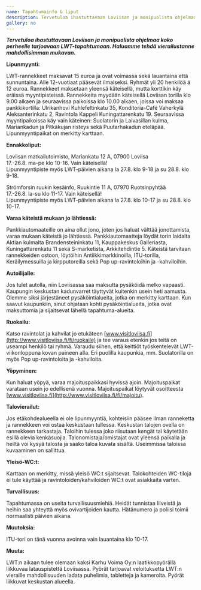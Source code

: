 ```yaml
---
name: Tapahtumainfo & liput
description: Tervetuloa ihastuttavaan Loviisan ja monipuolista ohjelmaa koko perheelle tarjoavaan LWT-tapahtumaan. Haluamme tehdä vierailustanne mahdollisimman mukavan.
gallery: no
---
```

***Tervetuloa ihastuttavaan Loviisan ja monipuolista ohjelmaa koko perheelle tarjoavaan LWT-tapahtumaan. Haluamme tehdä vierailustanne mahdollisimman mukavan.***

**Lipunmyynti:**

LWT-rannekkeet maksavat 15 euroa ja ovat voimassa sekä lauantaina että sunnuntaina. Alle 12-vuotiaat pääsevät ilmaiseksi. Ryhmät yli 20 henkilöä á 12 euroa. Rannekkeet maksetaan yleensä käteisellä, mutta korttikin käy eräissä myyntipisteissä. Rannekkeita myydään käteisellä Loviisan torilla klo 9.00 alkaen ja seuraavissa paikoissa klo 10.00 alkaen, joissa voi maksaa pankkikortilla: Ulrikanhovi Kuhlefeltinkatu 35, Konditoria-Café Vaherkylä Aleksanterinkatu 2, Ravintola Kappeli Kuningattarenkatu 19. Seuraavissa myyntipaikoissa käy vain käteinen: Suolatorin ja Laivasillan kulma, Mariankadun ja Pitkäkujan risteys sekä Puutarhakadun eteläpää. Lipunmyyntipaikat on merkitty karttaan.

**Ennakkoliput:**

Loviisan matkailutoimisto, Mariankatu 12 A, 07900 Loviisa<br/>
17.-26.8. ma-pe klo 10-16. Vain käteisellä!<br/>
Lipunmyyntipiste myös LWT-päivien aikana la 27.8. klo 9-18 ja su 28.8. klo 9-18.

Strömforsin ruukin kesäinfo, Ruukintie 11 A, 07970 Ruotsinpyhtää<br/>
17.-26.8. la-su klo 11-17. Vain käteisellä!<br/>
Lipunmyyntipiste myös LWT-päivien aikana la 27.8. klo 10-17 ja su 28.8. klo 10-17.

**Varaa käteistä mukaan jo lähtiessä:**

Pankkiautomaateille on aina ollut jono, joten jos haluat välttää jonottamista, varaa mukaan käteistä jo lähtiessä. Pankkiautomaatteja löydät torin laidalta Aktian kulmalta Brandensteininkatu 11, Kauppakeskus Galleriasta, Kuningattarenkatu 11 sekä S-marketista, Arkkitehdintie 5. Käteistä tarvitaan rannekkeiden ostoon, löytöihin Antiikkimarkkinoilla, ITU-torilla, Keräilymessuilla ja kirpputoreilla sekä Pop up-ravintoloihin ja -kahviloihin.

**Autoilijalle:**

Jos tulet autolla, niin Loviisassa saa maksutta pysäköidä melko vapaasti. Kaupungin keskustan kadunvarret täyttyvät kuitenkin usein heti aamusta. Olemme siksi järjestäneet pysäköintialueita, jotka on merkitty karttaan. Kun saavut kaupunkiin, sinut ohjataan kohti pysäköintialueita, jotka ovat maksuttomia ja sijaitsevat lähellä tapahtuma-alueita.

**Ruokailu:**

Katso ravintolat ja kahvilat jo etukäteen [www.visitloviisa.fi](http://www.visitloviisa.fi/fi/ruokaile) ja tee varaus etenkin jos teitä on useampi henkilö tai ryhmä. Varaudu siihen, että keittiöt työskentelevät LWT-viikonloppuna kovan paineen alla. Eri puolilla kaupunkia, mm. Suolatorilla on myös Pop up-ravintoloita ja -kahviloita.

**Yöpyminen:**

Kun haluat yöpyä, varaa majoituspaikkasi hyvissä ajoin. Majoituspaikat varataan usein jo edellisenä vuonna. Majoituspaikat löytyvät osoitteesta [www.visitloviisa.fi](http://www.visitloviisa.fi/fi/majoitu).

**Talovierailut:**

Jos etäkohdealueella ei ole lipunmyyntiä, kohteisiin pääsee ilman ranneketta ja rannekkeen voi ostaa keskustaan tullessa. Keskustan talojen ovella on rannekkeen tarkastaja. Taloihin tulessa joko riisutaan kengät tai käytetään esillä olevia kenkäsuojia. Talonomistaja/omistajat ovat yleensä paikalla ja heiltä voi kysyä talosta ja saako taloa kuvata sisältä. Useimmissa taloissa kuvaaminen on sallittua.

**Yleisö-WC:t:**

Karttaan on merkitty, missä yleisö WC:t sijaitsevat. Talokohteiden WC-tiloja ei tule käyttää ja ravintoloiden/kahviloiden WC:t ovat asiakkaita varten.

**Turvallisuus:**

Tapahtumassa on useita turvallisuusmiehiä. Heidät tunnistaa liiveistä ja heihin saa yhteyttä myös ovivartijoiden kautta. Hätänumero ja poliisi toimii normaalisti päivien aikana.

**Muutoksia:**

ITU-tori on tänä vuonna avoinna vain lauantaina klo 10-17.

**Muuta:**

LWT:n aikaan tulee olemaan kaksi Karhu Voima Oy:n laatikkopyörällä liikkuvaa latauspistettä Loviisassa. Pyörät tarjoavat veloituksetta LWT:n vieraille mahdollisuuden ladata puhelimia, tabletteja ja kameroita. Pyörät liikkuvat keskustan alueella.

